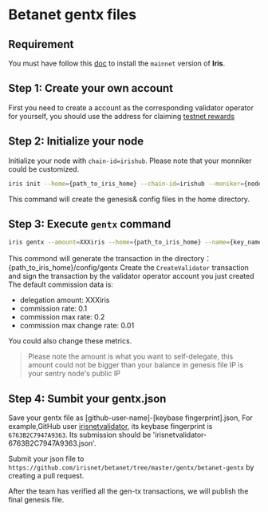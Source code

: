 # Betanet gentx files

## Requirement

You must have follow this [doc](https://github.com/irisnet/irishub/blob/master/docs/get-started/Install-the-Software.md) to install the `mainnet` version of **Iris**.

## Step 1: Create your own account

First you need to create a account as the corresponding validator operator for yourself, you should use the address for 
claiming [testnet rewards](https://github.com/irisnet/betanet/blob/master/fuxi-reward-claims/README.md)


## Step 2: Initialize your node

Initialize your node with `chain-id=irishub`. Please note that your monniker could be customized.

```bash
iris init --home={path_to_iris_home} --chain-id=irishub --moniker={node-name}
```

This command will create the genesis& config files in the home directory.


## Step 3: Execute `gentx` command

```bash
iris gentx --amount=XXXiris --home={path_to_iris_home} --name={key_name} --ip={sentry_node_ip}
```
This commond will generate the transaction in the directory：{path_to_iris_home}/config/gentx
Create the `CreateValidator` transaction and sign the transaction by the validator operator account you just created
The default commission data is:
*	delegation amount:           XXXiris
*	commission rate:             0.1
*	commission max rate:         0.2
*	commission max change rate:  0.01

You could also change these metrics.

> Please note the amount is what you want to self-delegate, this amount could not be bigger than your balance in genesis file
> IP is your sentry node's public IP

## Step 4: Sumbit your gentx.json
Save your gentx file as [github-user-name]-[keybase fingerprint].json, 
For example,GitHub user [irisnetvalidator](https://github.com/irisnetvalidator), its keybase fingerprint is `6763B2C7947A9363`.
Its submission should be 'irisnetvalidator-6763B2C7947A9363.json'.

Submit your json file to `https://github.com/irisnet/betanet/tree/master/gentx/betanet-gentx` by creating a pull request.

After the team has verified all the gen-tx transactions, we will publish the final genesis file.
